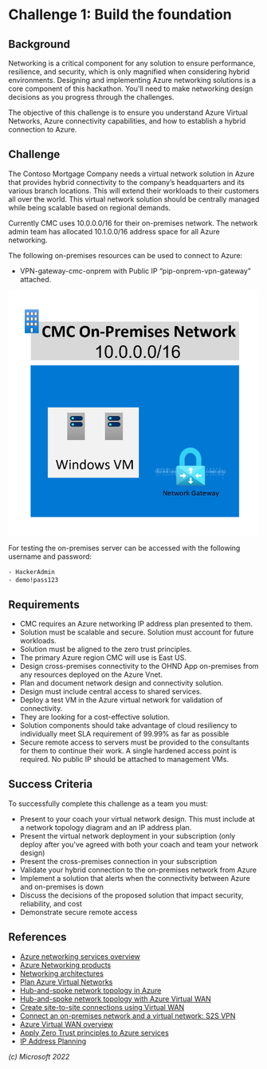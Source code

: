 # Challenge 1: Build the foundation

## Background

Networking is a critical component for any solution to ensure performance, resilience, and security, which is only magnified when considering hybrid environments. Designing and implementing Azure networking solutions is a core component of this hackathon. You'll need to make networking design decisions as you progress through the challenges.

The objective of this challenge is to ensure you understand Azure Virtual Networks, Azure connectivity capabilities, and how to establish a hybrid connection to Azure.

## Challenge

The Contoso Mortgage Company needs a virtual network solution in Azure that provides hybrid connectivity to the company’s headquarters and its various branch locations. This will extend their workloads to their customers all over the world. This virtual network solution should be centrally managed while being scalable based on regional demands.

Currently CMC uses 10.0.0.0/16 for their on-premises network. The network admin team has allocated 10.1.0.0/16 address space for all Azure networking.

The following on-premises resources can be used to connect to Azure:

- VPN-gateway-cmc-onprem with Public IP “pip-onprem-vpn-gateway” attached.

![CMC on-premises network diagram](images/on-premises.png)

For testing the on-premises server can be accessed with the following username and password:

    - HackerAdmin
    - demo!pass123

## Requirements

- CMC requires an Azure networking IP address plan presented to them.
- Solution must be scalable and secure. Solution must account for future workloads.
- Solution must be aligned to the zero trust principles.
- The primary Azure region CMC will use is East US.
- Design cross-premises connectivity to the OHND App on-premises from any resources deployed on the Azure Vnet.
- Plan and document network design and connectivity solution.
- Design must include central access to shared services.
- Deploy a test VM in the Azure virtual network for validation of connectivity.
- They are looking for a cost-effective solution.
- Solution components should take advantage of cloud resiliency to individually meet SLA requirement of 99.99% as far as possible
- Secure remote access to servers must be provided to the consultants for them to continue their work. A single hardened access point is required. No public IP should be attached to management VMs.

## Success Criteria

To successfully complete this challenge as a team you must:

- Present to your coach your virtual network design. This must include at a network topology diagram and an IP address plan.
- Present the virtual network deployment in your subscription (only deploy after you've agreed with both your coach and team your network design)
- Present the cross-premises connection in your subscription
- Validate your hybrid connection to the on-premises network from Azure
- Implement a solution that alerts when the connectivity between Azure and on-premises is down
- Discuss the decisions of the proposed solution that impact security, reliability, and cost
- Demonstrate secure remote access

## References

- [Azure networking services overview](https://learn.microsoft.com/azure/networking/fundamentals/networking-overview)
- [Azure Networking products](https://azure.microsoft.com/products/category/networking/)
- [Networking architectures](https://learn.microsoft.com/azure/architecture/guide/networking/networking-start-here#networking-architectures)
- [Plan Azure Virtual Networks](https://learn.microsoft.com/azure/virtual-network/virtual-network-vnet-plan-design-arm)
- [Hub-and-spoke network topology in Azure](https://learn.microsoft.com/en-us/azure/architecture/reference-architectures/hybrid-networking/hub-spoke)
- [Hub-and-spoke network topology with Azure Virtual WAN](https://learn.microsoft.com/en-us/azure/architecture/networking/hub-spoke-vwan-architecture)
- [Create site-to-site connections using Virtual WAN](https://learn.microsoft.com/en-us/azure/virtual-wan/virtual-wan-site-to-site-portal)
- [Connect an on-premises network and a virtual network: S2S VPN](https://learn.microsoft.com/en-us/azure/vpn-gateway/tutorial-site-to-site-portal)
- [Azure Virtual WAN overview](https://learn.microsoft.com/en-us/azure/virtual-wan/virtual-wan-about)
- [Apply Zero Trust principles to Azure services](https://learn.microsoft.com/en-us/security/zero-trust/apply-zero-trust-azure-services-overview)
- [IP Address Planning](https://learn.microsoft.com/en-us/azure/cloud-adoption-framework/ready/azure-best-practices/plan-for-ip-addressing)

_(c) Microsoft 2022_

